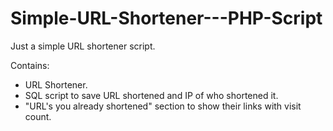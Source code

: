 # Simple-URL-Shortener---PHP-Script
Just a simple URL shortener script.

Contains:

* URL Shortener.
* SQL script to save URL shortened and IP of who shortened it.
* "URL's you already shortened" section to show their links with visit count.
